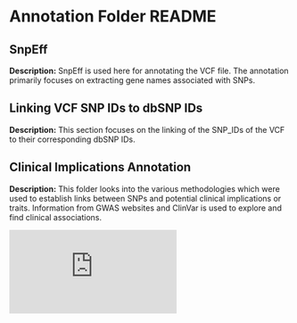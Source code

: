 # Annotation Folder README

## SnpEff

**Description:** SnpEff is used here for annotating the VCF file. The annotation primarily focuses on extracting gene names associated with SNPs.

## Linking VCF SNP IDs to dbSNP IDs

**Description:** This section focuses on the linking of the SNP_IDs of the VCF to their corresponding dbSNP IDs.

## Clinical Implications Annotation

**Description:** This folder looks into the various methodologies which were used to establish links between SNPs and potential clinical implications or traits. Information from GWAS websites and ClinVar is used to explore and find clinical associations.




![Diagram](https://github.com/camilaballenghien/cballenghien.github.io/blob/master/images/flowchart.drawio.png](https://github.com/camilaballenghien/cballenghien.github.io/blob/master/images/Untitled%20Diagram.drawio.pdf)https://github.com/camilaballenghien/cballenghien.github.io/blob/master/images/Untitled%20Diagram.drawio.pdf)

